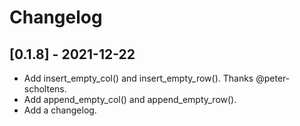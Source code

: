 # Changelog

## [0.1.8] - 2021-12-22
- Add insert_empty_col() and insert_empty_row(). Thanks @peter-scholtens.
- Add append_empty_col() and append_empty_row().
- Add a changelog.